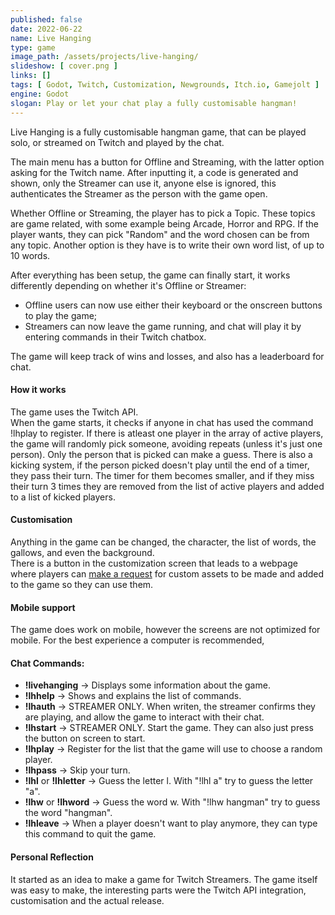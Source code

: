 ```yaml
---
published: false
date: 2022-06-22
name: Live Hanging
type: game
image_path: /assets/projects/live-hanging/
slideshow: [ cover.png ]
links: []
tags: [ Godot, Twitch, Customization, Newgrounds, Itch.io, Gamejolt ]
engine: Godot
slogan: Play or let your chat play a fully customisable hangman!
---
```

Live Hanging is a fully customisable hangman game, that can be played solo, or streamed on Twitch and played by the chat.

The main menu has a button for Offline and Streaming, with the latter option asking for the Twitch name. After inputting it, a code is generated and shown, only the Streamer can use it, anyone else is ignored, this authenticates the Streamer as the person with the game open.

Whether Offline or Streaming, the player has to pick a Topic. These topics are game related, with some example being Arcade, Horror and RPG. If the player wants, they can pick "Random" and the word chosen can be from any topic. Another option is they have is to write their own word list, of up to 10 words.

After everything has been setup, the game can finally start, it works differently depending on whether it's Offline or Streamer:
- Offline users can now use either their keyboard or the onscreen buttons to play the game;
- Streamers can now leave the game running, and chat will play it by entering commands in their Twitch chatbox.

The game will keep track of wins and losses, and also has a leaderboard for chat.

#### How it works

The game uses the Twitch API.   
When the game starts, it checks if anyone in chat has used the command !lhplay to register. If there is atleast one player in the array of active players, the game will randomly pick someone, avoiding repeats (unless it's just one person). Only the person that is picked can make a guess. There is also a kicking system, if the person picked doesn't play until the end of a timer, they pass their turn. The timer for them becomes smaller, and if they miss their turn 3 times they are removed from the list of active players and added to a list of kicked players.

#### Customisation

Anything in the game can be changed, the character, the list of words, the gallows, and even the background.   
There is a button in the customization screen that leads to a webpage where players can [make a request](./en/404) for custom assets to be made and added to the game so they can use them.

#### Mobile support

The game does work on mobile, however the screens are not optimized for mobile. For the best experience a computer is recommended,

#### Chat Commands:

- **!livehanging** → Displays some information about the game. 
- **!lhhelp** → Shows and explains the list of commands.
- **!lhauth** → STREAMER ONLY. When writen, the streamer confirms they are playing, and allow the game to interact with their chat.
- **!lhstart** → STREAMER ONLY. Start the game. They can also just press the button on screen to start.
- **!lhplay** → Register for the list that the game will use to choose a random player.
- **!lhpass** → Skip your turn.
- **!lhl** or **!lhletter** → Guess the letter l. With "!lhl a" try to guess the letter "a".
- **!lhw** or **!lhword** → Guess the word w. With "!lhw hangman" try to guess the word "hangman".
- **!lhleave** → When a player doesn't want to play anymore, they can type this command to quit the game.

#### Personal Reflection

It started as an idea to make a game for Twitch Streamers. The game itself was easy to make, the interesting parts were the Twitch API integration, customisation and the actual release.